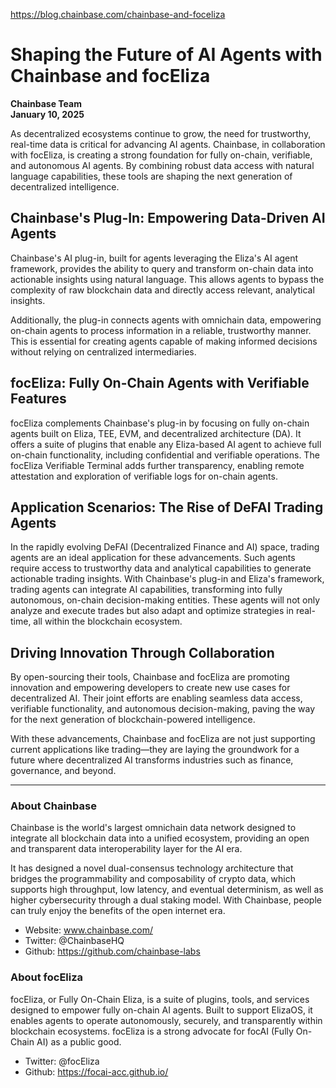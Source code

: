 https://blog.chainbase.com/chainbase-and-foceliza

# Shaping the Future of AI Agents with Chainbase and focEliza

 
**Chainbase Team**  
**January 10, 2025**  


As decentralized ecosystems continue to grow, the need for trustworthy, real-time data is critical for advancing AI agents. Chainbase, in collaboration with focEliza, is creating a strong foundation for fully on-chain, verifiable, and autonomous AI agents. By combining robust data access with natural language capabilities, these tools are shaping the next generation of decentralized intelligence.

## Chainbase's Plug-In: Empowering Data-Driven AI Agents

Chainbase's AI plug-in, built for agents leveraging the Eliza's AI agent framework, provides the ability to query and transform on-chain data into actionable insights using natural language. This allows agents to bypass the complexity of raw blockchain data and directly access relevant, analytical insights.

Additionally, the plug-in connects agents with omnichain data, empowering on-chain agents to process information in a reliable, trustworthy manner. This is essential for creating agents capable of making informed decisions without relying on centralized intermediaries.

## focEliza: Fully On-Chain Agents with Verifiable Features

focEliza complements Chainbase's plug-in by focusing on fully on-chain agents built on Eliza, TEE, EVM, and decentralized architecture (DA). It offers a suite of plugins that enable any Eliza-based AI agent to achieve full on-chain functionality, including confidential and verifiable operations. The focEliza Verifiable Terminal adds further transparency, enabling remote attestation and exploration of verifiable logs for on-chain agents.

## Application Scenarios: The Rise of DeFAI Trading Agents

In the rapidly evolving DeFAI (Decentralized Finance and AI) space, trading agents are an ideal application for these advancements. Such agents require access to trustworthy data and analytical capabilities to generate actionable trading insights. With Chainbase's plug-in and Eliza's framework, trading agents can integrate AI capabilities, transforming into fully autonomous, on-chain decision-making entities. These agents will not only analyze and execute trades but also adapt and optimize strategies in real-time, all within the blockchain ecosystem.

## Driving Innovation Through Collaboration

By open-sourcing their tools, Chainbase and focEliza are promoting innovation and empowering developers to create new use cases for decentralized AI. Their joint efforts are enabling seamless data access, verifiable functionality, and autonomous decision-making, paving the way for the next generation of blockchain-powered intelligence.

With these advancements, Chainbase and focEliza are not just supporting current applications like trading—they are laying the groundwork for a future where decentralized AI transforms industries such as finance, governance, and beyond.

---

### About Chainbase

Chainbase is the world's largest omnichain data network designed to integrate all blockchain data into a unified ecosystem, providing an open and transparent data interoperability layer for the AI era.

It has designed a novel dual-consensus technology architecture that bridges the programmability and composability of crypto data, which supports high throughput, low latency, and eventual determinism, as well as higher cybersecurity through a dual staking model. With Chainbase, people can truly enjoy the benefits of the open internet era.

- Website: www.chainbase.com/
- Twitter: @ChainbaseHQ
- Github: https://github.com/chainbase-labs

### About focEliza 

focEliza, or Fully On-Chain Eliza, is a suite of plugins, tools, and services designed to empower fully on-chain AI agents. Built to support ElizaOS, it enables agents to operate autonomously, securely, and transparently within blockchain ecosystems. focEliza is a strong advocate for focAI (Fully On-Chain AI) as a public good. 

- Twitter: @focEliza
- Github: https://focai-acc.github.io/